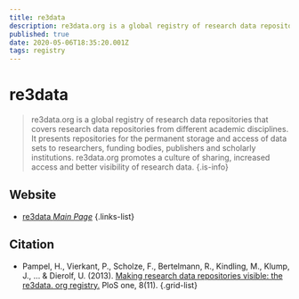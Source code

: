 ```yaml
---
title: re3data
description: re3data.org is a global registry of research data repositories that covers research data repositories from different academic disciplines.
published: true
date: 2020-05-06T18:35:20.001Z
tags: registry
---
```


# re3data

> re3data.org is a global registry of research data repositories that covers research data repositories from different academic disciplines. It presents repositories for the permanent storage and access of data sets to researchers, funding bodies, publishers and scholarly institutions. re3data.org promotes a culture of sharing, increased access and better visibility of research data. 
{.is-info}

 

## Website 

- [re3data *Main Page*](http://re3data.org/)
 {.links-list}

## Citation

- Pampel, H., Vierkant, P., Scholze, F., Bertelmann, R., Kindling, M., Klump, J., ... & Dierolf, U. (2013). [Making research data repositories visible: the re3data. org registry.](https://www.ncbi.nlm.nih.gov/pmc/articles/PMC3817176/) PloS one, 8(11).
{.grid-list}
